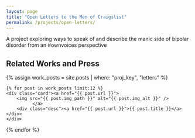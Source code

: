 ```yaml
---
layout: page
title: "Open Letters to the Men of Craigslist"
permalink: /projects/open-letters/
---
```


A project exploring ways to speak of and describe the manic side of bipolar disorder from an #ownvoices perspective

## Related Works and Press
<div class="resp-gallery">
 {% assign work_posts = site.posts | where: "proj_key", "letters" %}

    {% for post in work_posts limit:12 %}
    <div class="card"><a href="{{ post.url }}">
        <img src="{{ post.img_path }}" alt="{{ post.img_alt }}" />
              </a>
        <div class="desc"><a href="{{ post.url }}">{{ post.title }}</a></div>
    </div>
  {% endfor %}
</div>